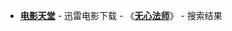 - [**电影天堂**](https://www.dy2018.com/) - 迅雷电影下载 - 《[**无心法师**](https://www.dy2018.com/e/search/result/searchid-98752.html)》 - 搜索结果

